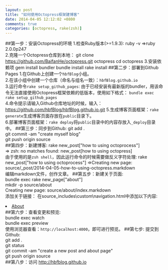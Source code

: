 ```yaml
---
layout: post
title: "如何使用Octopress框架建博客"
date: 2014-04-05 12:12:02 +0800
comments: true
categories: [octopress, rake(zsh)]
---
```

##第一步：安装Octopress的环境 
  1.检查Ruby版本(>=1.9.3): 
    ruby -v =>ruby 2.0.0p247  
  2.克隆一个Octopress仓库到本地： 
    git clone https://github.com/BaifanHe/octopress.git octopress 
    cd octopress 
  3.安装依赖项 
    gem install bundler 
    bundle install 
    rake install 
##第二步：部署到Github Pages 
  1.在Github上创建一个`hbfBlog`小组。  
  2.在该小组中创建一个仓库（命名与组名一致）：`hbfBlog.github.io`  
  3.运行命令`rake setup_github_pages`: 
    由于已经安装有最新版的bundler，用该命令无法直接使用Octopress框架依赖的低版本，使用如下格式：
    `bundle exec rake setup_github_pages`  
  4.命令提示请输入Github仓库地址的时候，输入： 
    https://github.com/hbfBlog/hbfBlog.github.io.git 
  5.生成博客页面框架：`rake generate`生成博客页面存放在`public`目录下。   
  6.部署博客页面框架：`rake deploy`将`public`目录中的内容存放入`_deploy`目录中。 
##第三步：同步到Github: 
    git add .  
    git commit -am "create myself blog"   
    git push origin source  
##第四步：新建博客:
    rake new_post["how to using octoprocess"]  
    => zsh: no matches found: new_post[how to using octopress]  
  由于使用的是`zsh shell`，因此运行命令的时候需要做反义字符处理: 
    rake new_post\["how to using octoprocess"\] 
    =>Creating new page: source/_post/2014-04-05-how-to-using-octopress.markdown  
  编辑markdown文件，创作文章。
##第五步：新建关于页面:  
    bundle exec rake new_page\["about"\]                
    mkdir -p source/about  
    Creating new page: source/about/index.markdown  
  添加关于链接：
    在source\_includes\custom\navigation.html中添加以下内容:
    <li><a href="{{ root_url }}/about">About</a></li>
##第六步：查看变更和预览:  
    bundle exec watch  
    bundle exec preview  
  使用浏览器查看：`http://localhost:4000`，即可进行预览。
##第七步: 提交到Github:  
    git add .  
    git status  
    git commit -am "create a new post and about page"  
    git push origin source  
##第八步：访问
  http://hbfblog.github.io